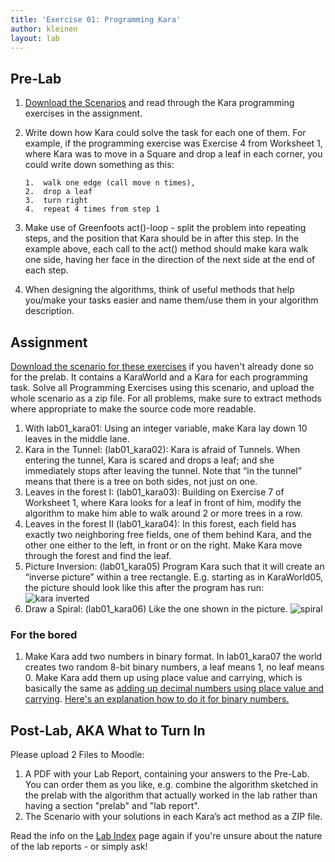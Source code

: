 ```yaml
---
title: 'Exercise 01: Programming Kara'
author: kleinen
layout: lab
---
```

## Pre-Lab

1.    [Download the Scenarios][1] and read through the Kara programming exercises in the assignment.
2.   Write down how Kara could solve the task for each one of them. For example, if the programming exercise was Exercise 4 from Worksheet 1, where Kara was to move in a Square and drop a leaf in each corner, you could write down something as this:

         1.  walk one edge (call move n times),
         2.  drop a leaf
         3.  turn right
         4.  repeat 4 times from step 1

5. Make use of Greenfoots act()-loop - split the problem into repeating steps, and the position that Kara should be in after this step. In the example above, each call to the act() method should make kara walk one side, having her face in the direction of the next side at the end of each step.
4. When designing the algorithms, think of useful methods that help you/make your tasks easier and name them/use them in your algorithm description.


## Assignment

[Download the scenario for these exercises][1] if you haven't already done so for the prelab. It contains a KaraWorld and a Kara for each programming task. Solve all Programming Exercises using this scenario, and upload the whole scenario as a zip file. For all problems, make sure to extract methods where appropriate to make the source code more readable.

1. With lab01_kara01: Using an integer variable, make Kara lay down 10 leaves in the middle lane.
2.  Kara in the Tunnel: (lab01_kara02): Kara is afraid of Tunnels. When entering the tunnel, Kara is scared and drops a leaf; and she immediately stops after leaving the tunnel. Note that &#8220;in the tunnel&#8221; means that there is a tree on both sides, not just on one.
3.  Leaves in the forest I: (lab01_kara03): Building on Exercise 7 of Worksheet 1, where Kara looks for a leaf in front of him, modify the algorithm to make him able to walk around 2 or more trees in a row.
4.  Leaves in the forest II (lab01_kara04): In this forest, each field has exactly two neighboring free fields, one of them behind Kara, and the other one either to the left, in front or on the right. Make Kara move through the forest and find the leaf.
5.  Picture Inversion: (lab01_kara05) Program Kara such that it will create an &#8220;inverse picture&#8221; within a tree rectangle. E.g. starting as in KaraWorld05, the picture should look like this after the program has run:
![kara inverted](../images/kara-exercise01-inverted.jpg)
6.  Draw a Spiral: (lab01_kara06) Like the one shown in the picture.
![spiral](../images/kara-exercise01-spiral.jpg)

### For the bored

1. Make Kara add two numbers in binary format. In lab01_kara07 the world creates two random 8-bit binary numbers, a leaf means 1, no leaf means 0. Make Kara add them up using place value and carrying, which is basically the same as [adding up decimal numbers using place value and carrying](https://www.khanacademy.org/math/4th-engage-ny/engage-4th-module-1/4th-module-1-topic-d/v/carrying-when-adding-three-digit-numbers). [Here's an explanation how to do it for binary numbers.](http://www.wikihow.com/Add-Binary-Numbers#Adding_Binary_Numbers_Using_Place_Value_sub)

## Post-Lab, AKA What to Turn In

Please upload 2 Files to Moodle:

1.  A PDF with your Lab Report, containing your answers to the Pre-Lab. You can order them as you like, e.g.
    combine the algorithm sketched in the prelab with the algorithm that actually worked in the lab rather than having a section "prelab" and "lab report".
2.  The Scenario with your solutions in each Kara&#8217;s act method as a ZIP file.

Read the info on the [Lab Index](../) page again if you're unsure about the nature of the lab reports - or simply ask!

 [1]: https://github.com/htw-imi-info1/exercise01-kara
